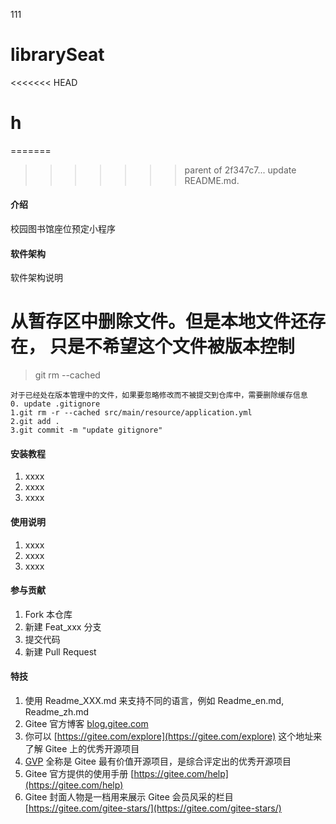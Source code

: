 111
# librarySeat

<<<<<<< HEAD
# h

=======
>>>>>>> parent of 2f347c7... update README.md.
#### 介绍
校园图书馆座位预定小程序

#### 软件架构
软件架构说明

# 从暂存区中删除文件。但是本地文件还存在， 只是不希望这个文件被版本控制
> git rm --cached

```
对于已经处在版本管理中的文件，如果要忽略修改而不被提交到仓库中，需要删除缓存信息
0. update .gitignore
1.git rm -r --cached src/main/resource/application.yml
2.git add .
3.git commit -m "update gitignore"
```


#### 安装教程

1.  xxxx
2.  xxxx
3.  xxxx

#### 使用说明

1.  xxxx
2.  xxxx
3.  xxxx

#### 参与贡献

1.  Fork 本仓库
2.  新建 Feat_xxx 分支
3.  提交代码
4.  新建 Pull Request


#### 特技

1.  使用 Readme\_XXX.md 来支持不同的语言，例如 Readme\_en.md, Readme\_zh.md
2.  Gitee 官方博客 [blog.gitee.com](https://blog.gitee.com)
3.  你可以 [https://gitee.com/explore](https://gitee.com/explore) 这个地址来了解 Gitee 上的优秀开源项目
4.  [GVP](https://gitee.com/gvp) 全称是 Gitee 最有价值开源项目，是综合评定出的优秀开源项目
5.  Gitee 官方提供的使用手册 [https://gitee.com/help](https://gitee.com/help)
6.  Gitee 封面人物是一档用来展示 Gitee 会员风采的栏目 [https://gitee.com/gitee-stars/](https://gitee.com/gitee-stars/)
